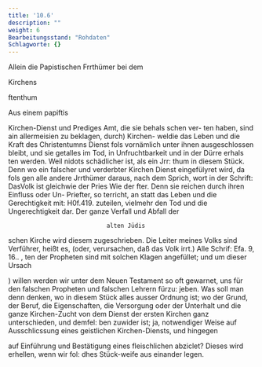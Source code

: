```yaml
---
title: '10.6'
description: ""
weight: 6
Bearbeitungsstand: "Rohdaten"
Schlagworte: {}
---
```


<!-- Seite 388 -->


Allein die Papistischen Frrthümer bei dem

Kirchens

ftenthum

Aus einem papiftis
<!-- Seite 389 -->
 Kirchen-Dienst und Prediges Amt, die sie behals schen ver-
ten haben, sind ain allermeisien zu beklagen, durch) Kirchen-
weldie das Leben und die Kraft des Christentumns Dienst fols
vornämlich unter ihnen ausgeschlossen bleibt, und sie getalles
im Tod, in Unfruchtbarkeit und in der Dürre erhals
ten werden. Weil nidots schädlicher ist, als ein Jrr:
thum in diesem Stück. Denn wo ein falscher und
verderbter Kirchen Dienst eingefülyret wird, da fols
gen alle andere Jrrthümer daraus, nach dem Sprich,
wort in der Schrift: DasVolk ist gleichwie der Pries Wie der
fter. Denn sie reichen durch ihren Einfluss oder Un- Priefter, so
terricht, an statt das Leben und die Gerechtigkeit mit: H0f.419.
zuteilen, vielmehr den Tod und die Ungerechtigkeit
dar. Der ganze Verfall und Abfall der

                                alten Jüdis
schen Kirche wird diesem zugeschrieben. Die Leiter
meines Volks sind Verführer, heißt es, (oder,
verursachen, daß das Volk irrt.) Alle Schrif: Efa. 9, 16.. ,
ten der Propheten sind mit solchen Klagen angefüllet;
und um dieser Ursach

) willen werden wir unter dem Neuen Testament so oft gewarnet, uns für den falschen Propheten und falschen Lehrern fürzu: jeben. Was soll man denn denken, wo in diesem Stück alles ausser Ordnung ist; wo der Grund, der Beruf, die Eigenschaften, die Versorgung oder der Unterhalt und die ganze Kirchen-Zucht von dem Dienst der ersten Kirchen ganz unterschieden, und demfel: ben zuwider ist; ja, notwendiger Weise auf Ausschlicssung eines geistlichen Kirchen-Diensts, und hingegen

auf Einführung und Bestätigung eines fleischlichen abziclet? Dieses wird erhellen, wenn wir fol: dhes Stück-weife aus einander legen.

